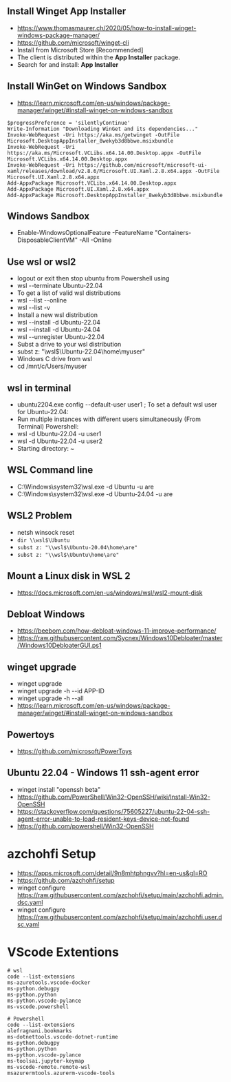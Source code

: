 ## Install Winget App Installer
- https://www.thomasmaurer.ch/2020/05/how-to-install-winget-windows-package-manager/
- https://github.com/microsoft/winget-cli
- Install from Microsoft Store [Recommended]
- The client is distributed within the **App Installer** package.
- Search for and install: **App Installer**

## Install WinGet on Windows Sandbox
- https://learn.microsoft.com/en-us/windows/package-manager/winget/#install-winget-on-windows-sandbox
```
$progressPreference = 'silentlyContinue'
Write-Information "Downloading WinGet and its dependencies..."
Invoke-WebRequest -Uri https://aka.ms/getwinget -OutFile Microsoft.DesktopAppInstaller_8wekyb3d8bbwe.msixbundle
Invoke-WebRequest -Uri https://aka.ms/Microsoft.VCLibs.x64.14.00.Desktop.appx -OutFile Microsoft.VCLibs.x64.14.00.Desktop.appx
Invoke-WebRequest -Uri https://github.com/microsoft/microsoft-ui-xaml/releases/download/v2.8.6/Microsoft.UI.Xaml.2.8.x64.appx -OutFile Microsoft.UI.Xaml.2.8.x64.appx
Add-AppxPackage Microsoft.VCLibs.x64.14.00.Desktop.appx
Add-AppxPackage Microsoft.UI.Xaml.2.8.x64.appx
Add-AppxPackage Microsoft.DesktopAppInstaller_8wekyb3d8bbwe.msixbundle
```

## Windows Sandbox
- Enable-WindowsOptionalFeature -FeatureName "Containers-DisposableClientVM" -All -Online

## Use wsl or wsl2
- logout or exit then stop ubuntu from Powershell using
- wsl --terminate Ubuntu-22.04
- To get a list of valid wsl distributions
- wsl --list --online
- wsl --list -v
- Install a new wsl distribution
- wsl --install -d Ubuntu-22.04
- wsl --install -d Ubuntu-24.04
- wsl --unregister Ubuntu-22.04
- Subst a drive to your wsl distribution
- subst z: "\\wsl$\Ubuntu-22.04\home\myuser"
- Windows C drive from wsl
- cd /mnt/c/Users/myuser

## wsl in terminal 
- ubuntu2204.exe config --default-user user1 ; To set a default wsl user for Ubuntu-22.04:
- Run multiple instances with different users simultaneously (From Terminal) Powershell:
- wsl -d Ubuntu-22.04 -u user1
- wsl -d Ubuntu-22.04 -u user2
- Starting directory: ~


## WSL Command line
- C:\Windows\system32\wsl.exe -d Ubuntu -u are
- C:\Windows\system32\wsl.exe -d Ubuntu-24.04 -u are

## WSL2 Problem
- netsh winsock reset
- `dir \\wsl$\Ubuntu`
- `subst z: "\\wsl$\Ubuntu-20.04\home\are"`
- `subst z: "\\wsl$\Ubuntu\home\are"`

## Mount a Linux disk in WSL 2
- https://docs.microsoft.com/en-us/windows/wsl/wsl2-mount-disk

## Debloat Windows
- https://beebom.com/how-debloat-windows-11-improve-performance/
- https://raw.githubusercontent.com/Sycnex/Windows10Debloater/master/Windows10DebloaterGUI.ps1

## winget upgrade
- winget upgrade
- winget upgrade -h --id APP-ID
- winget upgrade -h --all
- https://learn.microsoft.com/en-us/windows/package-manager/winget/#install-winget-on-windows-sandbox


## Powertoys
- https://github.com/microsoft/PowerToys

## Ubuntu 22.04 - Windows 11 ssh-agent error
- winget install "openssh beta"
- https://github.com/PowerShell/Win32-OpenSSH/wiki/Install-Win32-OpenSSH
- https://stackoverflow.com/questions/75605227/ubuntu-22-04-ssh-agent-error-unable-to-load-resident-keys-device-not-found
- https://github.com/powershell/Win32-OpenSSH

# azchohfi  Setup
- https://apps.microsoft.com/detail/9n8mhtphngvv?hl=en-us&gl=RO
- https://github.com/azchohfi/setup
- winget configure https://raw.githubusercontent.com/azchohfi/setup/main/azchohfi.admin.dsc.yaml
- winget configure https://raw.githubusercontent.com/azchohfi/setup/main/azchohfi.user.dsc.yaml

# VScode Extentions
```
# wsl
code --list-extensions
ms-azuretools.vscode-docker
ms-python.debugpy
ms-python.python
ms-python.vscode-pylance
ms-vscode.powershell

# Powershell
code --list-extensions
alefragnani.bookmarks
ms-dotnettools.vscode-dotnet-runtime
ms-python.debugpy
ms-python.python
ms-python.vscode-pylance
ms-toolsai.jupyter-keymap
ms-vscode-remote.remote-wsl
msazurermtools.azurerm-vscode-tools

```
